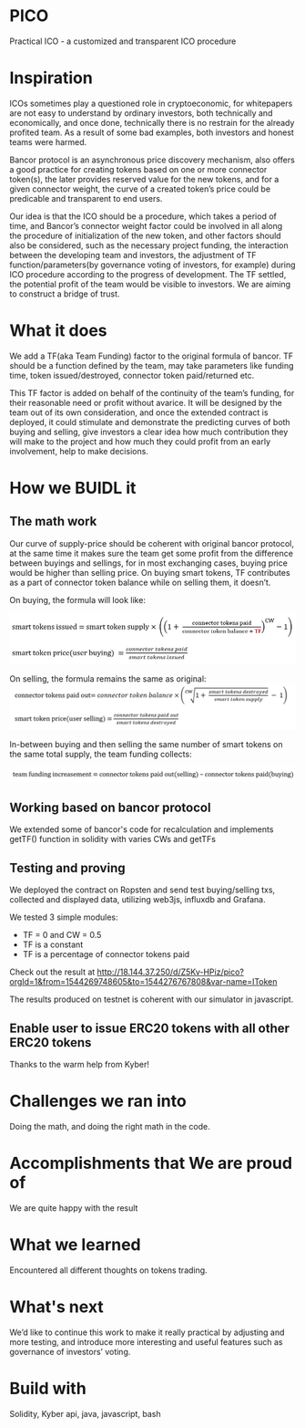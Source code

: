 ﻿# PICO
Practical ICO - a customized and transparent ICO procedure

# Inspiration
ICOs sometimes play a questioned role in cryptoeconomic, for whitepapers are not easy to understand by ordinary investors, both technically and economically, and once done, technically there is no restrain for the already profited team. As a result of some bad examples, both investors and honest teams were harmed.

Bancor protocol is an asynchronous price discovery mechanism, also offers a good practice for creating tokens based on one or more connector token(s), the later provides reserved value for the new tokens, and for a given connector weight, the curve of a created token’s price could be predicable and transparent to end users.

Our idea is that the ICO should be a procedure, which takes a period of time, and Bancor’s connector weight factor could be involved in all along the procedure of initialization of the new token, and other factors should also be considered, such as the necessary project funding, the interaction between the developing team and investors, the adjustment of TF function/parameters(by governance voting of investors, for example) during ICO procedure according to the progress of development. The TF settled, the potential profit of the team would be visible to investors. We are aiming to construct a bridge of trust.

# What it does
We add a TF(aka Team Funding) factor to the original formula of bancor. TF should be a function defined by the team, may take parameters like funding time, token issued/destroyed, connector token paid/returned etc. 

This TF factor is added on behalf of the continuity of the team’s funding, for their reasonable need or profit without avarice. It will be designed by the team out of its own consideration, and once the extended contract is deployed, it could stimulate and demonstrate the predicting curves of both buying and selling, give investors a clear idea how much contribution they will make to the project and how much they could profit from an early involvement, help to make decisions.

# How we BUIDL it
## The math work
Our curve of supply-price should be coherent with original bancor protocol, at the same time it makes sure the team get some profit from the difference between buyings and sellings, for in most exchanging cases, buying price would be higher than selling price. On buying smart tokens, TF contributes as a part of connector token balance while on selling them, it doesn’t.

On buying, the formula will look like:

![buying]( https://github.com/QOSGroup/pico/blob/master/statics/buying.png?raw=true)

On selling, the formula remains the same as original:
![selling]( https://github.com/QOSGroup/pico/blob/master/statics/selling.png?raw=true)

In-between buying and then selling the same number of smart tokens on the same total supply, the team funding collects:

![TF_inc]( https://github.com/QOSGroup/pico/blob/master/statics/TF_inc.png?raw=true)

## Working based on bancor protocol
We extended some of bancor's code for recalculation and implements getTF() function in solidity with varies CWs and getTFs

## Testing and proving
We deployed the contract on Ropsten and send test buying/selling txs, collected and displayed data, utilizing web3js, influxdb and Grafana.

We tested 3 simple modules:
* TF = 0 and CW = 0.5
* TF is a constant
* TF is a percentage of connector tokens paid

Check out the result at http://18.144.37.250/d/Z5Kv-HPiz/pico?orgId=1&from=1544269748605&to=1544276767808&var-name=IToken

The results produced on testnet is coherent with our simulator in javascript.

## Enable user to issue ERC20 tokens with all other ERC20 tokens
Thanks to the warm help from Kyber!

# Challenges we ran into
Doing the math, and doing the right math in the code.

# Accomplishments that We are proud of
We are quite happy with the result

# What we learned
Encountered all different thoughts on tokens trading.

# What's next
We’d like to continue this work to make it really practical by adjusting and more testing, and introduce more interesting and useful features such as governance of investors’ voting.

# Build with
Solidity, Kyber api, java, javascript, bash
